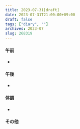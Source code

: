 ```yaml
---
title: 2023-07-31[draft]
date: 2023-07-31T21:00:00+09:00
draft: false
tags: ["diary", ""]
archives: 2023-07
slug: 268319
---
```

#### 午前
- 
#### 午後
- 
#### 体調
- 
#### その他